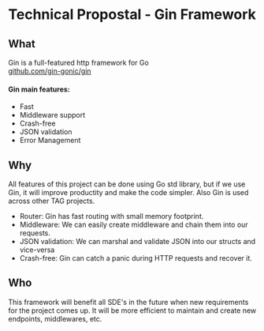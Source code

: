 # Technical Propostal - Gin Framework
## What
 Gin is a full-featured http framework for Go   
 [github.com/gin-gonic/gin](https://github.com/gin-gonic/gin)
#### Gin main features: 
- Fast
- Middleware support
- Crash-free
- JSON validation
- Error Management

## Why

All features of this project can be done using Go std library, 
but if we use Gin, it will improve productity and make the code simpler.
Also Gin is used across other TAG projects.

- Router: Gin has fast routing with small memory footprint.
- Middleware: We can easily create middleware and chain them into our requests.
- JSON validation: We can marshal and validate JSON into our structs and vice-versa
- Crash-free: Gin can catch a panic during HTTP requests and recover it.

## Who

This framework will benefit all SDE's in the future when new requirements for the project comes up.
It will be more efficient to maintain and create new endpoints, middlewares, etc.

